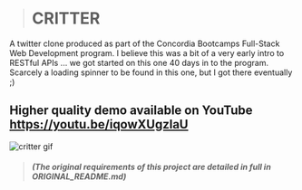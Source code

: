 > # CRITTER

A twitter clone produced as part of the Concordia Bootcamps Full-Stack Web Development program. I believe this was a bit of a very early intro to RESTful APIs ... we got started on this one 40 days in to the program. Scarcely a loading spinner to be found in this one, but I got there eventually ;)

## Higher quality demo available on YouTube https://youtu.be/iqowXUgzlaU

![critter gif](/readme_images/02-twitter.gif)

> ##### (The original requirements of this project are detailed in full in ORIGINAL_README.md)
